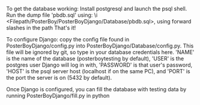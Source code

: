 To get the database working:
Install postgresql and launch the psql shell.
Run the dump file 'pbdb.sql' using:
\i <Filepath/PosterBoy/PosterBoyDjango/Database/pbdb.sql>, using forward slashes in the path
That's it!

To configure Django: copy the config file found in PosterBoyDjango/config.py into
PosterBoyDjango/Database/config.py. This file will be ignored by git, so type in your database
credentials here. 'NAME' is the name of the database (posterboytesting by default), 'USER' is the
postgres user Django will log in with, 'PASSWORD' is that user's password, 'HOST' is the psql server
host (localhost if on the same PC), and 'PORT' is the port the server is on (5432 by default).

Once Django is configured, you can fill the database with testing data by running PosterBoyDjango/fill.py in python